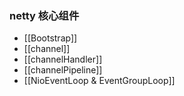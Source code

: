 ### netty 核心组件

- [[Bootstrap]]
- [[channel]]
- [[channelHandler]]
- [[channelPipeline]]
- [[NioEventLoop & EventGroupLoop]]